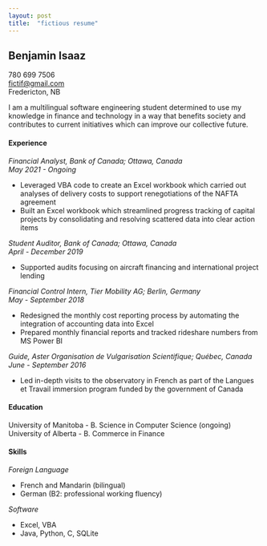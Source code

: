 ```yaml
---
layout: post
title:  "fictious resume"
---
```


## Benjamin Isaaz  
780 699 7506  
fictif@gmail.com  
Fredericton, NB  

I am a multilingual software engineering student determined to use my knowledge in finance and technology in a way that benefits society and contributes to current initiatives which can improve our collective future.

#### Experience
*Financial Analyst, Bank of Canada; Ottawa, Canada*  
*May 2021 - Ongoing*
- Leveraged VBA code to create an Excel workbook which carried out analyses of delivery costs to support renegotiations of the NAFTA agreement
- Built an Excel workbook which streamlined progress tracking of capital projects by consolidating and resolving scattered data into clear action items

*Student Auditor, Bank of Canada; Ottawa, Canada*  
*April - December 2019*
- Supported audits focusing on aircraft financing and international project lending

*Financial Control Intern, Tier Mobility AG; Berlin, Germany*  
*May - September 2018*
- Redesigned the monthly cost reporting process by automating the integration of accounting data into Excel
- Prepared monthly financial reports and tracked rideshare numbers from MS Power BI

*Guide, Aster Organisation de Vulgarisation Scientifique; Québec, Canada*  
*June - September 2016*
- Led in-depth visits to the observatory in French as part of the Langues et Travail immersion program funded by the government of Canada

#### Education
University of Manitoba - B. Science in Computer Science (ongoing)  
University of Alberta - B. Commerce in Finance

#### Skills
*Foreign Language*
- French and Mandarin (bilingual)
- German (B2: professional working fluency)

*Software*
- Excel, VBA
- Java, Python, C, SQLite
